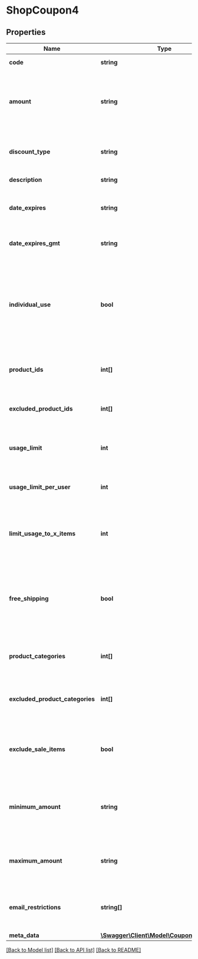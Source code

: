 # ShopCoupon4

## Properties
Name | Type | Description | Notes
------------ | ------------- | ------------- | -------------
**code** | **string** | Coupon code. | [optional] 
**amount** | **string** | The amount of discount. Should always be numeric, even if setting a percentage. | [optional] 
**discount_type** | **string** | Determines the type of discount that will be applied. | [optional] 
**description** | **string** | Coupon description. | [optional] 
**date_expires** | **string** | The date the coupon expires, in the site&#x27;s timezone. | [optional] 
**date_expires_gmt** | **string** | The date the coupon expires, as GMT. | [optional] 
**individual_use** | **bool** | If true, the coupon can only be used individually. Other applied coupons will be removed from the cart. | [optional] 
**product_ids** | **int[]** | List of product IDs the coupon can be used on. | [optional] 
**excluded_product_ids** | **int[]** | List of product IDs the coupon cannot be used on. | [optional] 
**usage_limit** | **int** | How many times the coupon can be used in total. | [optional] 
**usage_limit_per_user** | **int** | How many times the coupon can be used per customer. | [optional] 
**limit_usage_to_x_items** | **int** | Max number of items in the cart the coupon can be applied to. | [optional] 
**free_shipping** | **bool** | If true and if the free shipping method requires a coupon, this coupon will enable free shipping. | [optional] 
**product_categories** | **int[]** | List of category IDs the coupon applies to. | [optional] 
**excluded_product_categories** | **int[]** | List of category IDs the coupon does not apply to. | [optional] 
**exclude_sale_items** | **bool** | If true, this coupon will not be applied to items that have sale prices. | [optional] 
**minimum_amount** | **string** | Minimum order amount that needs to be in the cart before coupon applies. | [optional] 
**maximum_amount** | **string** | Maximum order amount allowed when using the coupon. | [optional] 
**email_restrictions** | **string[]** | List of email addresses that can use this coupon. | [optional] 
**meta_data** | [**\Swagger\Client\Model\CouponsMetaData[]**](CouponsMetaData.md) | Meta data. | [optional] 

[[Back to Model list]](../../README.md#documentation-for-models) [[Back to API list]](../../README.md#documentation-for-api-endpoints) [[Back to README]](../../README.md)

